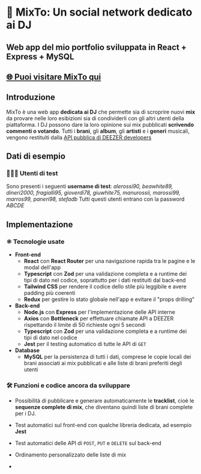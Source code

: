 # 🪩 MixTo: Un social network dedicato ai DJ

## Web app del mio portfolio sviluppata in **React** + Express + MySQL

## [🌐 Puoi visitare MixTo qui](https://mixto.up.railway.app)

## Introduzione

MixTo è una web app **dedicata ai DJ** che permette sia di scroprire nuovi **mix** da provare nelle loro esibizioni sia di condividerli con gli altri utenti della piattaforma.
I DJ possono dare la loro opinione sui mix pubblicati **scrivendo commenti o votando**.
Tutti i **brani**, gli **album**, gli **artisti** e i **generi** musicali, vengono restituiti dalla [API pubblica di DEEZER developers](https://developers.deezer.com/login?redirect=/api)

## Dati di esempio

### 🧑🏻‍💻 Utenti di test

Sono presenti i seguenti **username di test**: *alerossi90, beawhite89, dineri2000, fragialli95, gioverdi78, giuwhite75, manurossii, marossi99, marros99, paneri98, stefadb*
Tutti questi utenti entrano con la password *ABCDE*


## Implementazione

### ⚛️ Tecnologie usate

- **Front-end**
  - **React** con **React Router** per una navigazione rapida tra le pagine e le modal dell'app
  - **Typescript** con **Zod** per una validazione completa e a runtime dei tipi di dato nel codice, soprattutto per i dati restituiti dal back-end
  - **Tailwind CSS** per rendere il codice dello stile più leggibile e avere padding più coerenti
  - **Redux** per gestire lo stato globale nell'app e evitare il "props drilling"
- **Back-end**
  - **Node.js** con **Express** per l'implementazione delle API interne
  - **Axios** con **Bottleneck** per effettuare chiamate API a DEEZER rispettando il limite di 50 richieste ogni 5 secondi
  - **Typescript** con **Zod** per una validazione completa e a runtime dei tipi di dato nel codice
  - **Jest** per il testing automatico di tutte le API di ```GET```
- **Database**
  - **MySQL** per la persistenza di tutti i dati, comprese le copie locali dei brani associati ai mix pubblicati e alle liste di brani preferiti degli utenti

### 🛠️ Funzioni e codice ancora da sviluppare

- Possibilità di pubblicare e generare automaticamente le **tracklist**, cioè le **sequenze complete di mix**, che diventano quindi liste di brani complete per i DJ.
- Test automatici sul front-end con qualche libreria dedicata, ad esempio **Jest**
- Test automatici delle API di ```POST```, ```PUT``` e ```DELETE``` sul back-end
- Ordinamento personalizzato delle liste di mix

- 

